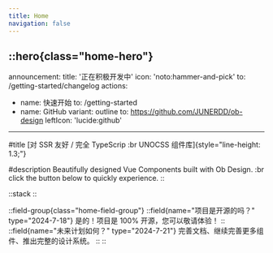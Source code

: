 ```yaml
---
title: Home
navigation: false
---
```


::hero{class="home-hero"}
---
announcement:
  title: '正在积极开发中'
  icon: 'noto:hammer-and-pick'
  to: /getting-started/changelog
actions:
  - name: 快速开始
    to: /getting-started
  - name: GitHub
    variant: outline
    to: https://github.com/JUNERDD/ob-design
    leftIcon: 'lucide:github'
---

#title
[对 SSR 友好 / 完全 TypeScrip :br UNOCSS 组件库]{style="line-height: 1.3;"}

#description
Beautifully designed Vue Components built with Ob Design. :br click the button below to quickly experience.
::

::stack
::

::field-group{class="home-field-group"}
  ::field{name="项目是开源的吗？" type="2024-7-18"}
  是的！项目是 100% 开源，您可以敬请体验！
  ::
  ::field{name="未来计划如何？" type="2024-7-21"}
  完善文档、继续完善更多组件、推出完整的设计系统。
  ::
::

